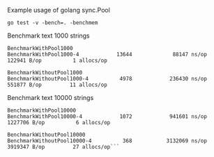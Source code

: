 Example usage of golang sync.Pool

`go test -v -bench=. -benchmem`

Benchmark text 1000 strings


```
BenchmarkWithPool1000
BenchmarkWithPool1000-4            13644             88147 ns/op          122941 B/op          1 allocs/op

BenchmarkWithoutPool1000
BenchmarkWithoutPool1000-4          4978            236430 ns/op          551877 B/op         11 allocs/op
```

Benchmark text 10000 strings

```
BenchmarkWithPool10000
BenchmarkWithPool10000-4            1072            941601 ns/op         1227706 B/op          6 allocs/op

BenchmarkWithoutPool10000
BenchmarkWithoutPool10000-4          368           3132069 ns/op         3919347 B/op         27 allocs/op```

